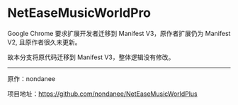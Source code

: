 # NetEaseMusicWorldPro

Google Chrome 要求扩展开发者迁移到 Manifest V3，原作者扩展仍为 Manifest V2, 且原作者很久未更新。

故本分支将原代码迁移到 Manifest V3，整体逻辑没有修改。

***
原作：nondanee

项目地址：https://github.com/nondanee/NetEaseMusicWorldPlus

